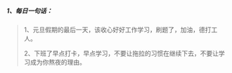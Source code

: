 ##### 1、每日一句话：
> 1、元旦假期的最后一天，该收心好好工作学习，刷题了，加油，德打工人。 
> 
> 2、下班了早点打卡，早点学习，不要让拖拉的习惯在继续下去，不要让学习成为你熬夜的理由。
